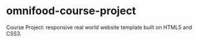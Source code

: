 # omnifood-course-project
Course Project: responsive real world website template built on HTML5 and CSS3.

